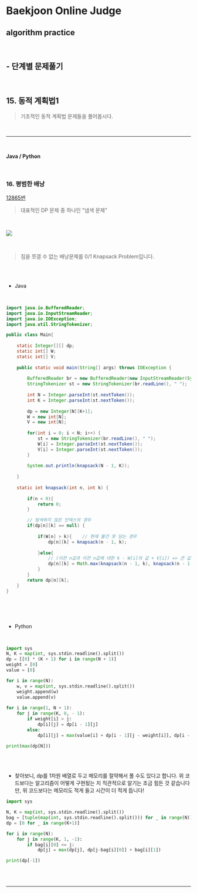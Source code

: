 # Baekjoon Online Judge

## algorithm practice
<br>

## - 단계별 문제풀기
<br>

## 15. 동적 계획법1 

> 기초적인 동적 계획법 문제들을 풀어봅시다.

<br>

---

<br>

**Java / Python**

<br>

### 16. 평범한 배낭
[12865번](https://www.acmicpc.net/problem/12865) 
> 대표적인 DP 문제 중 하나인 "냅색 문제"

<br>

![](https://images.velog.io/images/jini_eun/post/ac469e23-eb38-4d57-8cc8-3003c4c5b14d/image.png)

<br>

> 짐을 쪼갤 수 없는 배낭문제를 0/1 Knapsack Problem입니다.

<br><br>

- Java

<br>

```java
import java.io.BufferedReader;
import java.io.InputStreamReader;
import java.io.IOException;
import java.util.StringTokenizer;

public class Main{
    
	static Integer[][] dp;
	static int[] W;
	static int[] V;
    
	public static void main(String[] args) throws IOException {
        
		BufferedReader br = new BufferedReader(new InputStreamReader(System.in));
		StringTokenizer st = new StringTokenizer(br.readLine(), " ");
		
		int N = Integer.parseInt(st.nextToken());
		int K = Integer.parseInt(st.nextToken());
        
		dp = new Integer[N][K+1];
		W = new int[N];
		V = new int[N];
        
		for(int i = 0; i < N; i++) {
			st = new StringTokenizer(br.readLine(), " ");
			W[i] = Integer.parseInt(st.nextToken());
			V[i] = Integer.parseInt(st.nextToken());
		}
        
		System.out.println(knapsack(N - 1, K));
        
	}
    
	static int knapsack(int n, int k) {
        
		if(n < 0){
			return 0;
		}

		// 탐색하지 않은 인덱스의 경우
		if(dp[n][k] == null) {
            
			if(W[n] > k){    // 현재 물건 못 담는 경우         
				dp[n][k] = knapsack(n - 1, k);
                
			}else{
				// (이전 n값과 이전 n값에 대한 k - W[i]의 값 + V[i]) => 큰 값을 저장  
				dp[n][k] = Math.max(knapsack(n - 1, k), knapsack(n - 1, k - W[n]) + V[n]);
			}
		}	
		return dp[n][k];
	}   
}
```


<br><br><br>

- Python 

<br>

```python
import sys 
N, K = map(int, sys.stdin.readline().split())
dp = [[0] * (K + 1) for i in range(N + 1)]
weight = [0]
value = [0]

for i in range(N):
    w, v = map(int, sys.stdin.readline().split())
    weight.append(w)
    value.append(v)
    
for i in range(1, N + 1):
    for j in range(K, 0, - 1):
        if weight[i] > j:
            dp[i][j] = dp[i - 1][j]        
        else:
            dp[i][j] = max(value[i] + dp[i - 1][j - weight[i]], dp[i - 1][j])
            
print(max(dp[N]))
```
<br><br>

- 찾아보니, dp를 1차원 배열로 두고 메모리를 절약해서 풀 수도 있다고 합니다. 위 코드보다는 알고리즘이 어떻게 구현됬는 지 직관적으로 알기는 조금 힘든 것 같습니다만, 위 코드보다는 메모리도 적게 들고 시간이 더 적게 듭니다!

```python
import sys

N, K = map(int, sys.stdin.readline().split())
bag = [tuple(map(int, sys.stdin.readline().split())) for _ in range(N)]
dp = [0 for _ in range(K+1)]

for i in range(N):
    for j in range(K, 1, -1):
        if bag[i][0] <= j:
            dp[j] = max(dp[j], dp[j-bag[i][0]] + bag[i][1])

print(dp[-1])
````

<br><br>

---

<br>

